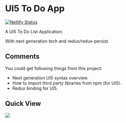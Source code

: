 # UI5 To Do App

[![Netlify Status](https://api.netlify.com/api/v1/badges/eb74ee43-2b17-43f3-bf78-4b06fdaaf3a0/deploy-status)](https://ui5-todo.demo.netlify.fornever.org)

A UI5 To Do List Application.

With next generation tech and redux/redux-persist.

## Comments

You could get following things from this project:

* Next generation UI5 syntax overview.
* How to import third party libraries from npm (for UI5).
* Redux binding for UI5.

## Quick View

[![](https://res.cloudinary.com/digf90pwi/image/upload/v1565693042/2019-08-13_18-43-18_wqqcns.png)](https://ui5-todo.demo.netlify.fornever.org)
